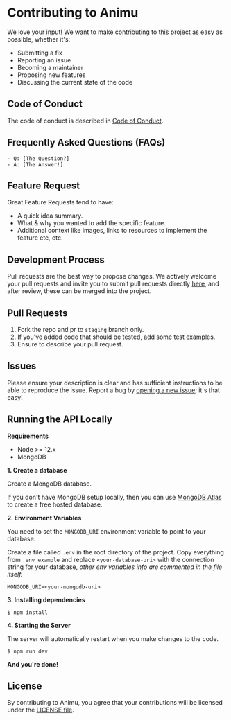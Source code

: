 # Contributing to Animu

We love your input! We want to make contributing to this project as easy as possible, whether it's:

- Submitting a fix
- Reporting an issue
- Becoming a maintainer
- Proposing new features
- Discussing the current state of the code

## Code of Conduct

The code of conduct is described in [Code of Conduct](CODE_OF_CONDUCT.md).

## Frequently Asked Questions (FAQs)

<!--- I thought it would be great to have a list of FAQs for the project to help save time for new contributors--->

    - Q: [The Question?]
    - A: [The Answer!]

## Feature Request

Great Feature Requests tend to have:

- A quick idea summary.
- What & why you wanted to add the specific feature.
- Additional context like images, links to resources to implement the feature etc, etc.

## Development Process

Pull requests are the best way to propose changes. We actively welcome your pull requests and invite you to submit pull requests directly <a href="https://github.com/AnimuAPI/Animu/pulls">here</a>, and after review, these can be merged into the project.

## Pull Requests

1. Fork the repo and pr to `staging` branch only.
2. If you've added code that should be tested, add some test examples.
3. Ensure to describe your pull request.

## Issues

Please ensure your description is
clear and has sufficient instructions to be able to reproduce the issue. Report a bug by <a href="https://github.com/AnimuAPI/Animu/issues">opening a new issue</a>; it's that easy!

## Running the API Locally

**Requirements**

- Node >= 12.x
- MongoDB

**1. Create a database**

Create a MongoDB database.

If you don't have MongoDB setup locally, then you can use [MongoDB Atlas][mongodb/atlas] to create a free hosted database.

**2. Environment Variables**

You need to set the `MONGODB_URI` environment variable to point to your database.

Create a file called `.env` in the root directory of the project. Copy everything from `.env_example` and replace `<your-database-uri>` with the connection string for your database, _other env variables info are commented in the file itself._

```shell
MONGODB_URI=<your-mongodb-uri>
```

**3. Installing dependencies**

```shell
$ npm install
```

**4. Starting the Server**

The server will automatically restart when you make changes to the code.

```shell
$ npm run dev
```

**And you're done!**

## License

By contributing to Animu, you agree that your contributions will be licensed
under the [LICENSE file](LICENSE).

[mongodb/atlas]: https://www.mongodb.com/cloud/atlas
